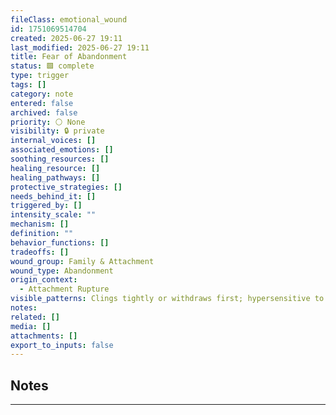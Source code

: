 ```yaml
---
fileClass: emotional_wound
id: 1751069514704
created: 2025-06-27 19:11
last_modified: 2025-06-27 19:11
title: Fear of Abandonment
status: 🟩 complete
type: trigger
tags: []
category: note
entered: false
archived: false
priority: ⚪ None
visibility: 🔒 private
internal_voices: []
associated_emotions: []
soothing_resources: []
healing_resource: []
healing_pathways: []
protective_strategies: []
needs_behind_it: []
triggered_by: []
intensity_scale: ""
mechanism: []
definition: ""
behavior_functions: []
tradeoffs: []
wound_group: Family & Attachment
wound_type: Abandonment
origin_context:
  - Attachment Rupture
visible_patterns: Clings tightly or withdraws first; hypersensitive to disconnection
notes: 
related: []
media: []
attachments: []
export_to_inputs: false
---
```


## Notes
---


